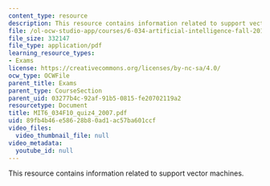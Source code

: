 ```yaml
---
content_type: resource
description: This resource contains information related to support vector machines.
file: /ol-ocw-studio-app/courses/6-034-artificial-intelligence-fall-2010/89fb4b46e58628b80ad1ac57ba601ccf_MIT6_034F10_quiz4_2007.pdf
file_size: 332147
file_type: application/pdf
learning_resource_types:
- Exams
license: https://creativecommons.org/licenses/by-nc-sa/4.0/
ocw_type: OCWFile
parent_title: Exams
parent_type: CourseSection
parent_uid: 03277b4c-92af-91b5-0815-fe20702119a2
resourcetype: Document
title: MIT6_034F10_quiz4_2007.pdf
uid: 89fb4b46-e586-28b8-0ad1-ac57ba601ccf
video_files:
  video_thumbnail_file: null
video_metadata:
  youtube_id: null
---
```

This resource contains information related to support vector machines.
